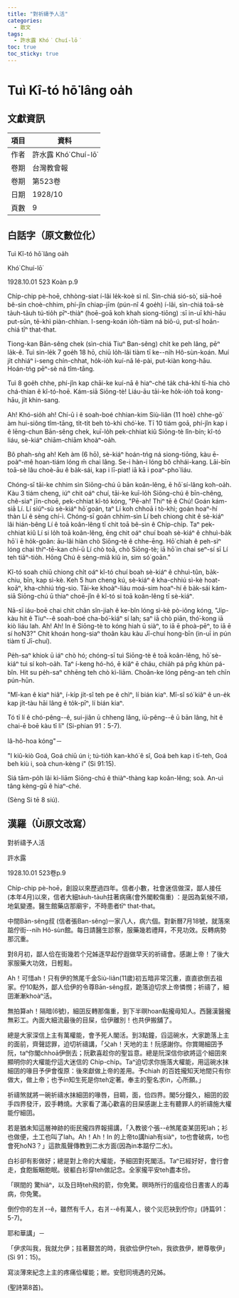 ```yaml
---
title: "對祈禱予人活"
categories:
  - 散文
tags:
  - 許水露 Khó͘ Chuí-lō͘
toc: true
toc_sticky: true
---
```


# Tuì Kî-tó hō͘ lâng oa̍h

## 文獻資訊

| 項目 | 資料 |
|---|---|
| 作者 | 許水露 Khó͘ Chuí-lō͘ |
| 卷期 | 台灣教會報 |
| 卷期 | 第523卷 |
| 日期 | 1928/10 |
| 頁數 | 9 |

## 白話字（原文數位化）

Tuì Kî-tó hō͘ lâng oa̍h

Khó͘ Chuí-lō͘

1928.10.01 523 Koàn p.9

Chi̍p-chip pè-hoē, chhòng-siat í-lâi le̍k-koè sì nî. Sìn-chiá sió-sò͘, siā-hoē bê-sìn choè-chhim, phí-jîn chiap-jīm (pún-nî 4 goe̍h) í-lâi, sìn-chiá toā-sè ta̍uh-ta̍uh tú-tio̍h pīⁿ-thiàⁿ (hoē-goā koh khah siong-tiōng) :sī in-uī khì-hāu put-sūn, tē-khì piàn-chhian. I-seng-koán io̍h-tiàm ná biō-ú, put-sî hoān-chiá tīⁿ that-that.

Tiong-kan Bān-sêng chek (sìn-chiá Tiuⁿ Ban-sêng) chi̍t ke peh lâng, pēⁿ la̍k-ê. Tuì sin-le̍k 7 goe̍h 18 hō, chiū lo̍h-lâi tiàm tī ke--ni̍h Hô-sùn-koán. Muí ji̍t chhiáⁿ i-seng chín-chhat, ho̍k-io̍h kuí-nā lé-pài, put-kiàn kong-hāu. Hoán-tńg pēⁿ-sè ná tîm-tāng.

Tuì 8 goe̍h chhe, phí-jîn kap chāi-ke kuí-nā ê hiaⁿ-ché ta̍k chá-khí tī-hia chò chá-thian ê kî-tó-hoē. Kám-siā Siōng-tè! Liáu-āu tāi-ke ho̍k-io̍h toā kong-hāu, ji̍t khin-sang.

Ah! Khó-sio̍h ah! Chí-ū i ê soah-boé chhian-kim Siù-liân (11 hoè) chhe-gō͘ àm hui-siông tîm-tāng, ti̍t-ti̍t beh tò-khì chó͘-ke. Tī 10 tiám goā, phí-jîn kap i ê lēng-chun Bān-sêng chek, kuī-lo̍h pek-chhiat kiû Siōng-tè lîn-bín; kî-tó liáu, sè-kiáⁿ chiām-chiām khoàⁿ-oa̍h.

Bô phah-sǹg ah! Keh àm (6 hō), sè-kiáⁿ hoán-tńg ná siong-tiōng, kàu ē-poàⁿ-mê hoan-tiám lóng m̄ chai lâng. Se-i hàn-i lóng bô chhái-kang. Lāi-bīn toā-sè lâu choè-āu ê ba̍k-sái, kap i lī-piat! iā kā i poaⁿ-pho͘ liáu.

Chóng-sī tāi-ke chhim sìn Siōng-chú ū bān koân-lêng, ē hō͘ sí-lâng koh-oa̍h. Kàu 3 tiám cheng, iúⁿ chit oáⁿ chuí, tāi-ke kuī-lo̍h Siōng-chú ê bīn-chêng, chê-siaⁿ jīn-choē, pek-chhiat kî-tó kóng, "Pē-ah! Thiⁿ tē ê Chú! Goán kám-siā Lí. Lí siúⁿ-sù sè-kiáⁿ hō͘ goán, taⁿ Lí koh chhoā i tò-khì; goán hoaⁿ-hí thàn Lí ê sèng chí-ì. Chóng-sī goán chhim-sìn Lí beh chiong chit ê sè-kiáⁿ lâi hián-bêng Lí ê toā koân-lêng tī chit toā bê-sìn ê Chi̍p-chi̍p. Taⁿ pek-chhiat kiû Lí si lo̍h toā koân-lêng, ēng chit oáⁿ chuí boah sè-kiáⁿ ê chhuì-ba̍k hō͘ i ē ho̍k-goân: āu-lâi hiàn chò Siōng-tè ê chhe-ēng. Hō͘ chiah ê peh-sìⁿ lóng chai thiⁿ-tē-kan chí-ū Lí chò toā, chò Siōng-tè; iā hō͘ in chai seⁿ-sí sī Lí teh tiāⁿ-tio̍h. Hōng Chú ê sèng-miâ kiû in, sim só͘ goān."

Kî-tó soah chiū chiong chi̍t oáⁿ kî-tó chuí boah sè-kiáⁿ ê chhuì-tûn, ba̍k-chiu, bīn, kap sì-kè. Keh 5 hun cheng kú, sè-kiáⁿ ê kha-chhiú sì-kè hoat-koāⁿ, kha-chhiú tńg-sio. Tāi-ke khoàⁿ-liáu moá-sim hoaⁿ-hí ê ba̍k-sái kám-siā Siōng-chú ū thiaⁿ choē-jîn ê kî-tó si toā koân-lêng tī sè-kiáⁿ.

Nā-sī iáu-boē chai chit chân sîn-jiah ê ke-bîn lóng sì-kè pò-iông kóng, "Ji̍p-kàu hit ê Tiuⁿ--ê soah-boé cha-bó͘-kiáⁿ sí lah; saⁿ iā chò piān, thó͘-kong iā kiò liáu lah. Ah! Ah! In ê Siōng-tè to kóng hiah ū siàⁿ, to iā ē phoà-pēⁿ, to iā ē sí ho͘N3?" Chit khoán hong-siaⁿ thoân kàu kàu Jī-chuí hong-bīn (in-uī in pún tiàm tī Jī-chuí).

Pe̍h-saⁿ khiok ū iáⁿ chò hó; chóng-sī tuì Siōng-tè ê toā koân-lêng, hō͘ sè-kiáⁿ tuì sí koh-oa̍h. Taⁿ í-keng hó-hó, ē kiâⁿ ē cháu, chia̍h pá pn̄g khùn pá-bîn. Hit su pe̍h-saⁿ chhēng teh chò kì-liām. Choân-ke lóng pêng-an teh chīn pún-hūn.

"Mî-kan ê kiaⁿ hiâⁿ, í-ki̍p ji̍t-sî teh pe ê chìⁿ, lí bián kiaⁿ. Mî-sî só͘ kiâⁿ ê un-e̍k kap ji̍t-tàu hāi lâng ê to̍k-pīⁿ, lí bián kiaⁿ.

Tó tī lí ê chó-pêng--ê, sui-jiân ū chheng lâng, iū-pêng--ê ū bān lâng, hit ê chai-ē boē kàu tī lí" (Si-phian 91：5-7).

Iâ-hô-hoa kóng"－

"I kiû-kiò Goá, Goá chiū ún i; tú-tio̍h kan-khó͘ ê sî, Goá beh kap i tī-teh, Goá beh kiù i, soà chun-kèng i" (Si 91:15).

Siá tām-po̍h lâi kì-liām Siōng-chú ê thiàⁿ-thàng kap koân-lêng; soà. An-uì tâng kèng-gū ê hiaⁿ-ché.

(Sèng Si tē 8 siú).

## 漢羅（Ùi原文改寫）

對祈禱予人活

許水露

1928.10.01 523卷p.9

Chi̍p-chip pè-hoē，創設以來歷過四年。信者小數，社會迷信做深，鄙人接任 (本年4月)以來，信者大細ta̍uh-ta̍uh拄著病痛(會外閣較傷重) ：是因為氣候不順，地氣變遷。醫生館藥店那廟宇，不時患者tīⁿ that-that。

中間Bān-sêng叔 (信者張Ban-sêng)一家八人，病六個。對新曆7月18號，就落來踮佇街--ni̍h Hô-sùn館。每日請醫生診察，服藥幾若禮拜，不見功效。反轉病勢那沉重。

對8月初，鄙人佮在街幾若个兄姊逐早起佇遐做早天的祈禱會。感謝上帝！了後大家服藥大功效，日輕鬆。

Ah！可惜ah！只有伊的煞尾千金Siù-liân(11歲)初五暗非常沉重，直直欲倒去祖家。佇10點外，鄙人佮伊的令尊Bān-sêng叔，跪落迫切求上帝憐憫；祈禱了，細囝漸漸khoàⁿ活。

無拍算ah！隔暗(6號)，細囝反轉那傷重，到下半暝hoan點攏毋知人。西醫漢醫攏無彩工。內面大細流最後的目屎，佮伊離別！也共伊搬舖了。

總是大家深信上主有萬權能，會予死人閣活。到3點鐘，舀這碗水，大家跪落上主的面前，齊聲認罪，迫切祈禱講，「父ah！天地的主！阮感謝你。你賞賜細囝予阮，taⁿ你閣chhoā伊倒去；阮歡喜趁你的聖旨意。總是阮深信你欲將這个細囝來顯明你的大權能佇這大迷信的 Chi̍p-chi̍p。Taⁿ迫切求你施落大權能，用這碗水抹細囝的喙目予伊會復原：後來獻做上帝的差用。予chiah 的百姓攏知天地間只有你做大，做上帝；也予in知生死是你teh定著。奉主的聖名求in，心所願。」

祈禱煞就將一碗祈禱水抹細囝的喙唇，目睭，面，佮四界。閣5分鐘久，細囝的跤手四界發汗，跤手轉燒。大家看了滿心歡喜的目屎感謝上主有聽罪人的祈禱施大權能佇細囝。

若是猶未知這層神跡的街民攏四界報揚講，「入教彼个張--ê煞尾查某囝死lah；衫也做便，土工也叫了lah。Ah！Ah！In 的上帝to講hiah有siàⁿ，to也會破病，to也會死ho͘N3？」這款風聲傳教到二水方面(因為in本踮佇二水)。

白衫卻有影做好；總是對上帝的大權能，予細囝對死閣活。Taⁿ已經好好，會行會走，食飽飯睏飽眠。彼軀白衫穿teh做記念。全家攏平安teh盡本份。

「暝間的 驚hiâⁿ，以及日時teh飛的箭，你免驚。暝時所行的瘟疫佮日晝害人的毒病，你免驚。

倒佇你的左爿--ê，雖然有千人，右爿--ê有萬人，彼个災厄袂到佇你」(詩篇91：5-7)。

耶和華講」－

「伊求叫我，我就允伊；拄著艱苦的時，我欲佮伊佇teh，我欲救伊，紲尊敬伊」 (Si 91：15)。

寫淡薄來紀念上主的疼痛佮權能；紲。安慰同境遇的兄姊。

(聖詩第8首)。
